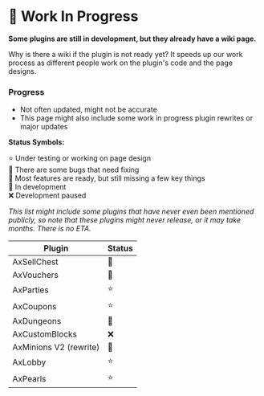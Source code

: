 # ️🔧 Work In Progress

**Some plugins are still in development, but they already have a wiki page.**

Why is there a wiki if the plugin is not ready yet? It speeds up our work process as different people work on the plugin's code and the page designs.

### Progress
* Not often updated, might not be accurate
* This page might also include some work in progress plugin rewrites or major updates

**Status Symbols:**

⭐ Under testing or working on page design\
🐛 There are some bugs that need fixing\
🔎 Most features are ready, but still missing a few key things\
🔨 In development\
❌ Development paused

*This list might include some plugins that have never even been mentioned publicly, so note that these plugins might never release, or it may take months. There is no ETA.*

| Plugin                 | Status |
|------------------------|--------|
| AxSellChest            | 🔨     |
| AxVouchers             | 🔎     |
| AxParties              | ⭐      |
| AxCoupons              | ⭐      |
| AxDungeons             | 🔎     |
| AxCustomBlocks         | ❌      |
| AxMinions V2 (rewrite) | 🔨     |
| AxLobby                | ⭐      |
| AxPearls               | ⭐      |
